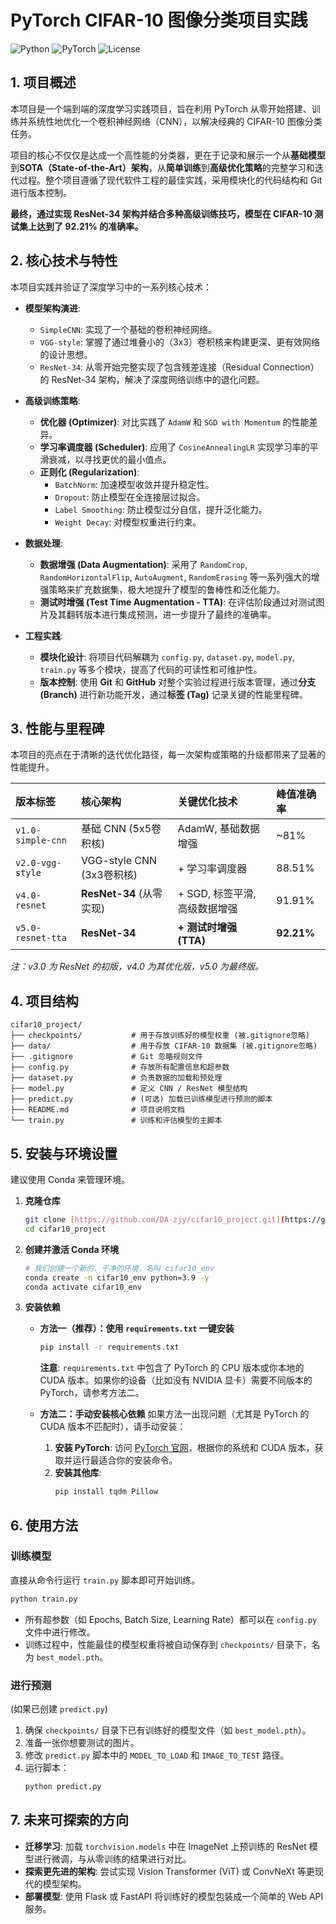 # PyTorch CIFAR-10 图像分类项目实践

![Python](https://img.shields.io/badge/Python-3.9%2B-blue.svg)
![PyTorch](https://img.shields.io/badge/PyTorch-2.0%2B-orange.svg)
![License](https://img.shields.io/badge/License-MIT-green.svg)

## 1. 项目概述

本项目是一个端到端的深度学习实践项目，旨在利用 PyTorch 从零开始搭建、训练并系统性地优化一个卷积神经网络（CNN），以解决经典的 CIFAR-10 图像分类任务。

项目的核心不仅仅是达成一个高性能的分类器，更在于记录和展示一个从**基础模型**到**SOTA（State-of-the-Art）架构**，从**简单训练**到**高级优化策略**的完整学习和迭代过程。整个项目遵循了现代软件工程的最佳实践，采用模块化的代码结构和 Git 进行版本控制。

**最终，通过实现 ResNet-34 架构并结合多种高级训练技巧，模型在 CIFAR-10 测试集上达到了 92.21% 的准确率。**

## 2. 核心技术与特性

本项目实践并验证了深度学习中的一系列核心技术：

* **模型架构演进**:
    * `SimpleCNN`: 实现了一个基础的卷积神经网络。
    * `VGG-style`: 掌握了通过堆叠小的（3x3）卷积核来构建更深、更有效网络的设计思想。
    * `ResNet-34`: 从零开始完整实现了包含残差连接（Residual Connection）的 ResNet-34 架构，解决了深度网络训练中的退化问题。

* **高级训练策略**:
    * **优化器 (Optimizer)**: 对比实践了 `AdamW` 和 `SGD with Momentum` 的性能差异。
    * **学习率调度器 (Scheduler)**: 应用了 `CosineAnnealingLR` 实现学习率的平滑衰减，以寻找更优的最小值点。
    * **正则化 (Regularization)**:
        * `BatchNorm`: 加速模型收敛并提升稳定性。
        * `Dropout`: 防止模型在全连接层过拟合。
        * `Label Smoothing`: 防止模型过分自信，提升泛化能力。
        * `Weight Decay`: 对模型权重进行约束。

* **数据处理**:
    * **数据增强 (Data Augmentation)**: 采用了 `RandomCrop`, `RandomHorizontalFlip`, `AutoAugment`, `RandomErasing` 等一系列强大的增强策略来扩充数据集，极大地提升了模型的鲁棒性和泛化能力。
    * **测试时增强 (Test Time Augmentation - TTA)**: 在评估阶段通过对测试图片及其翻转版本进行集成预测，进一步提升了最终的准确率。

* **工程实践**:
    * **模块化设计**: 将项目代码解耦为 `config.py`, `dataset.py`, `model.py`, `train.py` 等多个模块，提高了代码的可读性和可维护性。
    * **版本控制**: 使用 **Git** 和 **GitHub** 对整个实验过程进行版本管理，通过**分支 (Branch)** 进行新功能开发，通过**标签 (Tag)** 记录关键的性能里程碑。

## 3. 性能与里程碑

本项目的亮点在于清晰的迭代优化路径，每一次架构或策略的升级都带来了显著的性能提升。

| 版本标签 | 核心架构 | 关键优化技术 | 峰值准确率 |
| :--- | :--- | :--- | :--- |
| `v1.0-simple-cnn` | 基础 CNN (5x5卷积核) | AdamW, 基础数据增强 | ~81% |
| `v2.0-vgg-style` | VGG-style CNN (3x3卷积核) | + 学习率调度器 | 88.51% |
| `v4.0-resnet` | **ResNet-34** (从零实现) | + SGD, 标签平滑, 高级数据增强 | 91.91% |
| `v5.0-resnet-tta` | **ResNet-34** | **+ 测试时增强 (TTA)** | **92.21%** |

*注：v3.0 为 ResNet 的初版，v4.0 为其优化版，v5.0 为最终版。*

## 4. 项目结构

```
cifar10_project/
├── checkpoints/           # 用于存放训练好的模型权重 (被.gitignore忽略)
├── data/                  # 用于存放 CIFAR-10 数据集 (被.gitignore忽略)
├── .gitignore             # Git 忽略规则文件
├── config.py              # 存放所有配置信息和超参数
├── dataset.py             # 负责数据的加载和预处理
├── model.py               # 定义 CNN / ResNet 模型结构
├── predict.py             # (可选) 加载已训练模型进行预测的脚本
├── README.md              # 项目说明文档
└── train.py               # 训练和评估模型的主脚本
```

## 5. 安装与环境设置

建议使用 Conda 来管理环境。

1.  **克隆仓库**
    ```bash
    git clone [https://github.com/DA-zjy/cifar10_project.git](https://github.com/DA-zjy/cifar10_project.git)
    cd cifar10_project
    ```

2.  **创建并激活 Conda 环境**
    ```bash
    # 我们创建一个新的、干净的环境，名叫 cifar10_env
    conda create -n cifar10_env python=3.9 -y
    conda activate cifar10_env
    ```

3.  **安装依赖**

    * **方法一（推荐）：使用 `requirements.txt` 一键安装**
      ```bash
      pip install -r requirements.txt
      ```
      **注意**: `requirements.txt` 中包含了 PyTorch 的 CPU 版本或你本地的 CUDA 版本。如果你的设备（比如没有 NVIDIA 显卡）需要不同版本的 PyTorch，请参考方法二。

    * **方法二：手动安装核心依赖**
      如果方法一出现问题（尤其是 PyTorch 的 CUDA 版本不匹配时），请手动安装：
      1.  **安装 PyTorch**: 访问 [PyTorch 官网](https://pytorch.org/get-started/locally/)，根据你的系统和 CUDA 版本，获取并运行最适合你的安装命令。
      2.  **安装其他库**:
          ```bash
          pip install tqdm Pillow
          ```
          
## 6. 使用方法

### 训练模型
直接从命令行运行 `train.py` 脚本即可开始训练。
```bash
python train.py
```
* 所有超参数（如 Epochs, Batch Size, Learning Rate）都可以在 `config.py` 文件中进行修改。
* 训练过程中，性能最佳的模型权重将被自动保存到 `checkpoints/` 目录下，名为 `best_model.pth`。

### 进行预测
(如果已创建 `predict.py`)
1.  确保 `checkpoints/` 目录下已有训练好的模型文件（如 `best_model.pth`）。
2.  准备一张你想要测试的图片。
3.  修改 `predict.py` 脚本中的 `MODEL_TO_LOAD` 和 `IMAGE_TO_TEST` 路径。
4.  运行脚本：
    ```bash
    python predict.py
    ```

## 7. 未来可探索的方向
* **迁移学习**: 加载 `torchvision.models` 中在 ImageNet 上预训练的 ResNet 模型进行微调，与从零训练的结果进行对比。
* **探索更先进的架构**: 尝试实现 Vision Transformer (ViT) 或 ConvNeXt 等更现代的模型架构。
* **部署模型**: 使用 Flask 或 FastAPI 将训练好的模型包装成一个简单的 Web API 服务。